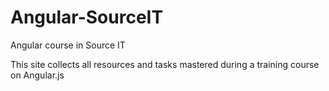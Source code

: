# Angular-SourceIT
Angular course in Source IT

This site collects all resources and tasks mastered during a training course on Angular.js

